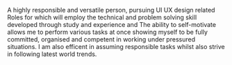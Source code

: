 A highly responsible and versatile person, pursuing UI UX design related Roles for which will employ the technical and problem solving skill developed through study and experience and The ability to self-motivate allows me to perform various tasks at once showing myself to be fully committed, organised and competent in working under pressured situations. I am also efficent in assuming responsible tasks whilst also strive in following latest world trends.
